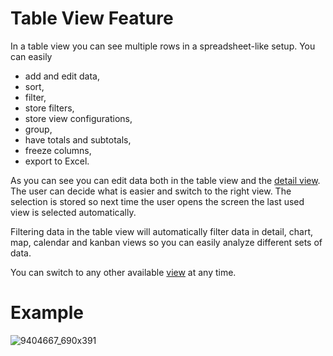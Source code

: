 # Table View Feature

In a table view you can see multiple rows in a spreadsheet-like setup. You can easily

-   add and edit data,
-   sort,
-   filter,
-   store filters,
-   store view configurations,
-   group,
-   have totals and subtotals,
-   freeze columns,
-   export to Excel.

As you can see you can edit data both in the table view and the [detail view](/t/Detail-View-Feature). The user can decide what is easier and switch to the right view. The selection is stored so next time the user opens the screen the last used view is selected automatically.

Filtering data in the table view will automatically filter data in detail, chart, map, calendar and kanban views so you can easily analyze different sets of data.

You can switch to any other available [view](/t/Data-Views-Feature) at any time.

# Example

![9404667_690x391](upload://otVM9W9XQOJhs6LrGfLw91muI9I.png)
